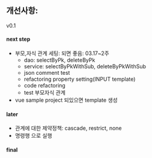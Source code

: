 
## 개선사항:
v0.1

#### next step
* 부모,자식 관계 세팅: 되면 좋음: 03.17~2주
    * dao: selectByPk, deleteByPk
    * service: selectByPkWithSub, deleteByPkWithSub
    * json comment test
    * refactoring property setting(INPUT template)
    * code refactoring
    * test 부모자식 관계
* vue sample project 되있으면 template 생성


#### later
* 관계에 대한 제약정책: cascade, restrict, none
* 명령행 으로 실행


#### final

